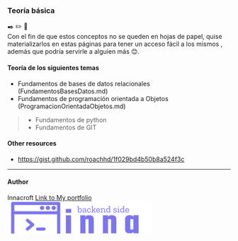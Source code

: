 ### Teoría básica
✒️  ✏️  📄
<br>
Con el fin de que estos conceptos no se queden en hojas de papel, quise materializarlos en estas páginas para tener un acceso fácil a los mismos , además que podría servirle a alguien más 😊.
#### Teoría de los siguientes temas
- Fundamentos de bases de datos relacionales (FundamentosBasesDatos.md)
- Fundamentos de programación orientada a Objetos (ProgramacionOrientadaObjetos.md) 
> - Fundamentos de python 
> - Fundamentos de GIT


#### Other resources
- https://gist.github.com/roachhd/1f029bd4b50b8a524f3c

------------

#### Author
Innacroft
[Link to My portfolio](https://innacroft.github.io/portfolio/)<br>
![](https://github.com/innacroft/portfolio/blob/gh-pages/images/back_inna.png)